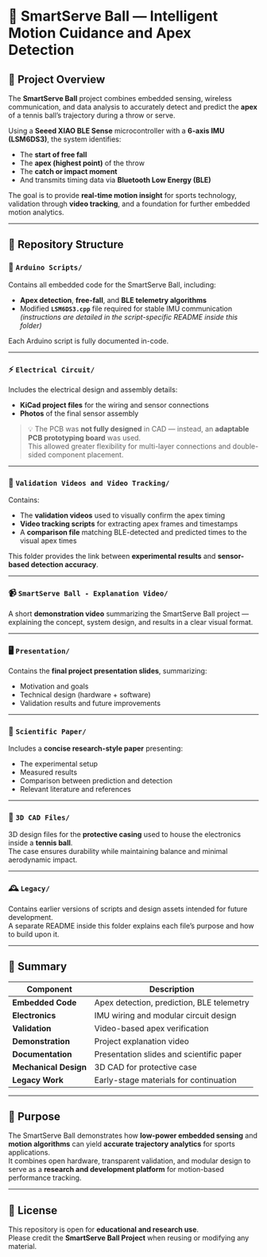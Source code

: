 # 🎾 SmartServe Ball — Intelligent Motion Cuidance and Apex Detection

## 📘 Project Overview

The **SmartServe Ball** project combines embedded sensing, wireless communication, and data analysis to accurately detect and predict the **apex** of a tennis ball’s trajectory during a throw or serve.

Using a **Seeed XIAO BLE Sense** microcontroller with a **6-axis IMU (LSM6DS3)**, the system identifies:
- The **start of free fall**
- The **apex (highest point)** of the throw
- The **catch or impact moment**
- And transmits timing data via **Bluetooth Low Energy (BLE)**

The goal is to provide **real-time motion insight** for sports technology, validation through **video tracking**, and a foundation for further embedded motion analytics.

---

## 📁 Repository Structure

### 🧠 `Arduino Scripts/`
Contains all embedded code for the SmartServe Ball, including:
- **Apex detection**, **free-fall**, and **BLE telemetry algorithms**
- Modified **`LSM6DS3.cpp`** file required for stable IMU communication  
  *(instructions are detailed in the script-specific README inside this folder)*

Each Arduino script is fully documented in-code.

---

### ⚡ `Electrical Circuit/`
Includes the electrical design and assembly details:
- **KiCad project files** for the wiring and sensor connections  
- **Photos** of the final sensor assembly

> 💡 The PCB was **not fully designed** in CAD — instead, an **adaptable PCB prototyping board** was used.  
> This allowed greater flexibility for multi-layer connections and double-sided component placement.

---

### 🎥 `Validation Videos and Video Tracking/`
Contains:
- The **validation videos** used to visually confirm the apex timing  
- **Video tracking scripts** for extracting apex frames and timestamps  
- A **comparison file** matching BLE-detected and predicted times to the visual apex times

This folder provides the link between **experimental results** and **sensor-based detection accuracy**.

---

### 📹 `SmartServe Ball - Explanation Video/`
A short **demonstration video** summarizing the SmartServe Ball project — explaining the concept, system design, and results in a clear visual format.

---

### 🖥️ `Presentation/`
Contains the **final project presentation slides**, summarizing:
- Motivation and goals  
- Technical design (hardware + software)  
- Validation results and future improvements  

---

### 📄 `Scientific Paper/`
Includes a **concise research-style paper** presenting:
- The experimental setup  
- Measured results  
- Comparison between prediction and detection  
- Relevant literature and references  

---

### 🧱 `3D CAD Files/`
3D design files for the **protective casing** used to house the electronics inside a **tennis ball**.  
The case ensures durability while maintaining balance and minimal aerodynamic impact.

---

### 🕰️ `Legacy/`
Contains earlier versions of scripts and design assets intended for future development.  
A separate README inside this folder explains each file’s purpose and how to build upon it.

---

## 🧩 Summary

| Component | Description |
|------------|--------------|
| **Embedded Code** | Apex detection, prediction, BLE telemetry |
| **Electronics** | IMU wiring and modular circuit design |
| **Validation** | Video-based apex verification |
| **Demonstration** | Project explanation video |
| **Documentation** | Presentation slides and scientific paper |
| **Mechanical Design** | 3D CAD for protective case |
| **Legacy Work** | Early-stage materials for continuation |

---

## 🔬 Purpose

The SmartServe Ball demonstrates how **low-power embedded sensing** and **motion algorithms** can yield **accurate trajectory analytics** for sports applications.  
It combines open hardware, transparent validation, and modular design to serve as a **research and development platform** for motion-based performance tracking.

---

## 🧾 License

This repository is open for **educational and research use**.  
Please credit the **SmartServe Ball Project** when reusing or modifying any material.
